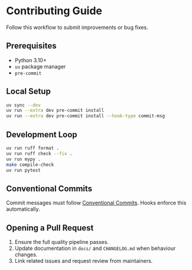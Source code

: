 # Contributing Guide

Follow this workflow to submit improvements or bug fixes.

## Prerequisites

- Python 3.10+
- `uv` package manager
- `pre-commit`

## Local Setup

```bash
uv sync --dev
uv run --extra dev pre-commit install
uv run --extra dev pre-commit install --hook-type commit-msg
```

## Development Loop

```bash
uv run ruff format .
uv run ruff check --fix .
uv run mypy .
make compile-check
uv run pytest
```

## Conventional Commits

Commit messages must follow [Conventional Commits](https://www.conventionalcommits.org/). Hooks enforce this automatically.

## Opening a Pull Request

1. Ensure the full quality pipeline passes.
2. Update documentation in `docs/` and `CHANGELOG.md` when behaviour changes.
3. Link related issues and request review from maintainers.
